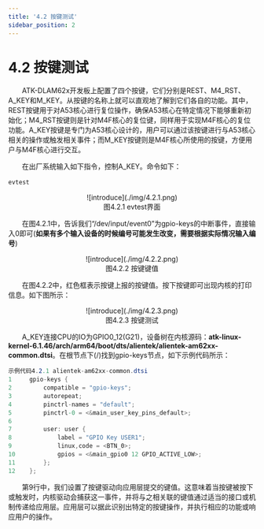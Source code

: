 ```yaml
---
title: '4.2 按键测试'
sidebar_position: 2
---
```


# 4.2 按键测试

&emsp;&emsp;ATK-DLAM62x开发板上配置了四个按键，它们分别是REST、M4_RST、A_KEY和M_KEY。从按键的名称上就可以直观地了解到它们各自的功能。其中，REST按键用于对A53核心进行复位操作，确保A53核心在特定情况下能够重新初始化；M4_RST按键则是针对M4F核心的复位键，同样用于实现M4F核心的复位功能。A_KEY按键是专门为A53核心设计的，用户可以通过该按键进行与A53核心相关的操作或触发相关事件；而M_KEY按键则是M4F核心所使用的按键，方便用户与M4F核心进行交互。

&emsp;&emsp;在出厂系统输入如下指令，控制A_KEY。命令如下：

```c#
evtest
```

<center>
![introduce](./img/4.2.1.png)<br />
图4.2.1 evtest界面
</center>


&emsp;&emsp;在图4.2.1中，告诉我们“/dev/input/event0”为gpio-keys的中断事件，直接输入0即可(**如果有多个输入设备的时候编号可能发生改变，需要根据实际情况输入编号**)


<center>
![introduce](./img/4.2.2.png)<br />
图4.2.2 按键键值
</center>

&emsp;&emsp;在图4.2.2中，红色框表示按键上报的按键值。按下按键即可出现内核的打印信息。如下图所示：

<center>
![introduce](./img/4.2.3.png)<br />
图4.2.3 按键测试
</center>


&emsp;&emsp;A_KEY连接CPU的IO为GPIO0_12(G21)，设备树在内核源码：**atk-linux-kernel-6.1.46/arch/arm64/boot/dts/alientek/alientek-am62xx-common.dtsi**。在根节点下(/)找到gpio-keys节点，如下示例代码所示：

```c#
示例代码4.2.1 alientek-am62xx-common.dtsi
1     gpio-keys {
2         compatible = "gpio-keys";
3         autorepeat;
4         pinctrl-names = "default";
5         pinctrl-0 = <&main_user_key_pins_default>;
6 
7         user: user {
8             label = "GPIO Key USER1";
9             linux,code = <BTN_0>;
10            gpios = <&main_gpio0 12 GPIO_ACTIVE_LOW>;
11        };
12    };
```

&emsp;&emsp;第9行中，我们设置了按键驱动向应用层提交的键值。这意味着当按键被按下或触发时，内核驱动会捕获这一事件，并将与之相关联的键值通过适当的接口或机制传递给应用层。应用层可以据此识别出特定的按键操作，并执行相应的功能或响应用户的操作。




